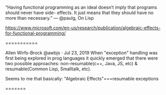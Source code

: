 “Having functional programming as an ideal doesn’t imply that programs should never have side-
effects. It just means that they should have no more than necessary.” — 
@paulg, On Lisp


https://www.microsoft.com/en-us/research/publication/algebraic-effects-for-functional-programming/

===========

Allen Wirfs-Brock
@awbjs
·
Jul 23, 2019
When "exception" handling was first being explored in prog languages it quickly emerged that there were  two possible approaches: non-resumable(c++, Java, JS, etc) & resumable(Common Lisp, Smalltalk, etc).

Seems to me that basically:
 "Algebraic Effects"===resumable exceptions


 =======